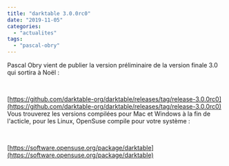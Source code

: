 ```yaml
---
title: "darktable 3.0.0rc0"
date: "2019-11-05"
categories: 
  - "actualites"
tags: 
  - "pascal-obry"
---
```


Pascal Obry vient de publier la version préliminaire de la version finale 3.0 qui sortira à Noël :

 

[https://github.com/darktable-org/darktable/releases/tag/release-3.0.0rc0](https://github.com/darktable-org/darktable/releases/tag/release-3.0.0rc0) Vous trouverez les versions compilées pour Mac et Windows à la fin de l'acticle, pour les Linux, OpenSuse compile pour votre système :

 

[https://software.opensuse.org/package/darktable](https://software.opensuse.org/package/darktable)

